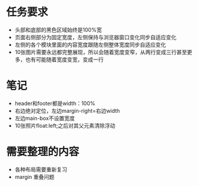 # 任务要求
- 头部和底部的黑色区域始终是100%宽
- 页面右侧部分为固定宽度，左侧保持与浏览器窗口变化同步自适应变化
- 左侧的各个模块里面的内容宽度跟随左侧整体宽度同步自适应变化
- 10张图片需要永远都完整展现，所以会随着宽度变窄，从两行变成三行甚至更多，也有可能随着宽度变宽，变成一行

# 笔记
- header和footer都是width：100%
- 右边绝对定位，左边margin-right=右边width
- 左边main-box不设置宽度
- 10张照片float:left;之后对其父元素清除浮动

# 需要整理的内容
- 各种布局需要重新复习
- margin 重叠问题
